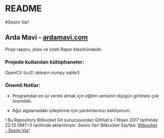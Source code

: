 # README #

#Sesim Var!

## Arda Mavi - [ardamavi.com](http://www.ardamavi.com/)

Proje raporu, planı ve özeti Rapor klasöründedir.

### Projede kullanılan kütüphaneler:
OpenCV (cv2)
sklearn
numpy
sqlite3


### Önemli Notlar:
- Programdan en iyi verimi almak için eğitim verisinin düzgün girilmesi çok önemlidir.

- Ağız algılamadaki iyileştirme için yardımlarınızı bekliyorum.



! Bu Repository Bitbucket Git sunucusundan GitHub'a 1 Nisan 2017 tarihinde 22:13 GMT+3 tarihinde aktarılmıştır.
Sesim Var! Bitbucket Sayfası: [Bitbucket - Sesim Var!](https://bitbucket.org/ArdaMavi/sesim-var)
